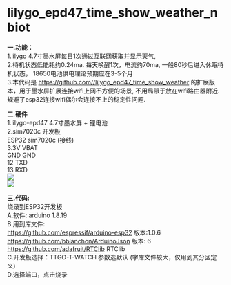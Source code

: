 # lilygo_epd47_time_show_weather_nbiot
<b>一.功能：</b> <br/>
1.lilygo 4.7寸墨水屏每日1次通过互联网获取并显示天气, <br/> 
2.待机状态低能耗约0.24ma.  每天唤醒1次，电流约70ma, 一般80秒后进入休眠待机状态， 18650电池供电理论预期应在3-5个月<br/>
3.本代码是 https://github.com//lilygo_epd47_time_show_weather 的扩展版本，用于墨水屏扩展连接wifi上网不方便的场景,
  不用局限于放在wifi路由器附近.  规避了esp32连接wifi偶尔会连接不上的稳定性问题.<br/>
   
<b>二.硬件</b>  <br/>
1.lilygo-epd47 4.7寸墨水屏 + 锂电池 <br/>
2.sim7020c 开发板 <br/>
ESP32  sim7020c (接线)<br/>
3.3V   VBAT<br/>
GND    GND<br/>
12     TXD<br/>
13     RXD<br/>
<img src= 'https://github.com//lilygo_epd47_time_show_weather_nbiot/blob/main/1.jpg?raw=true' /> <br/>
<img src= 'https://github.com//lilygo_epd47_time_show_weather_nbiot/blob/main/5.jpg?raw=true' /> <br/>

<b>三.代码:</b><br/>
烧录到ESP32开发板<br/>
A.软件: arduino 1.8.19<br/>
B.用到库文件:<br/>
https://github.com/espressif/arduino-esp32 版本:1.0.6<br/>
https://github.com/bblanchon/ArduinoJson 版本: 6<br/>
https://github.com/adafruit/RTClib RTClib <br/>
C.开发板选择：TTGO-T-WATCH 参数选默认 (字库文件较大，仅用到其分区定义)<br/>
D.选择端口，点击烧录<br/>
